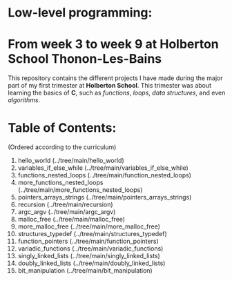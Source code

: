 # Low-level programming:
# From week 3 to week 9 at Holberton School Thonon-Les-Bains

This repository contains the different projects I have made during the major part of my first trimester at **Holberton School**.
This trimester was about learning the basics of **C**, such as *functions*, *loops*, *data structures*, and even *algorithms*.

# Table of Contents:
(Ordered according to the curriculum)

1. hello_world (../tree/main/hello_world)
2. variables_if_else_while (../tree/main/variables_if_else_while)
3. functions_nested_loops (../tree/main/function_nested_loops)
4. more_functions_nested_loops (../tree/main/more_functions_nested_loops) 
5. pointers_arrays_strings (../tree/main/pointers_arrays_strings)
6. recursion (../tree/main/recursion)
7. argc_argv (../tree/main/argc_argv)
8. malloc_free (../tree/main/malloc_free)
9. more_malloc_free (../tree/main/more_malloc_free)
10. structures_typedef (../tree/main/structures_typedef)
11. function_pointers (../tree/main/function_pointers)
12. variadic_functions (../tree/main/variadic_functions)
13. singly_linked_lists (../tree/main/singly_linked_lists)
14. doubly_linked_lists (../tree/main/doubly_linked_lists)
15. bit_manipulation (../tree/main/bit_manipulation)
